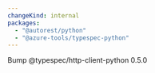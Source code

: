 ```yaml
---
changeKind: internal
packages:
  - "@autorest/python"
  - "@azure-tools/typespec-python"
---
```


Bump @typespec/http-client-python 0.5.0